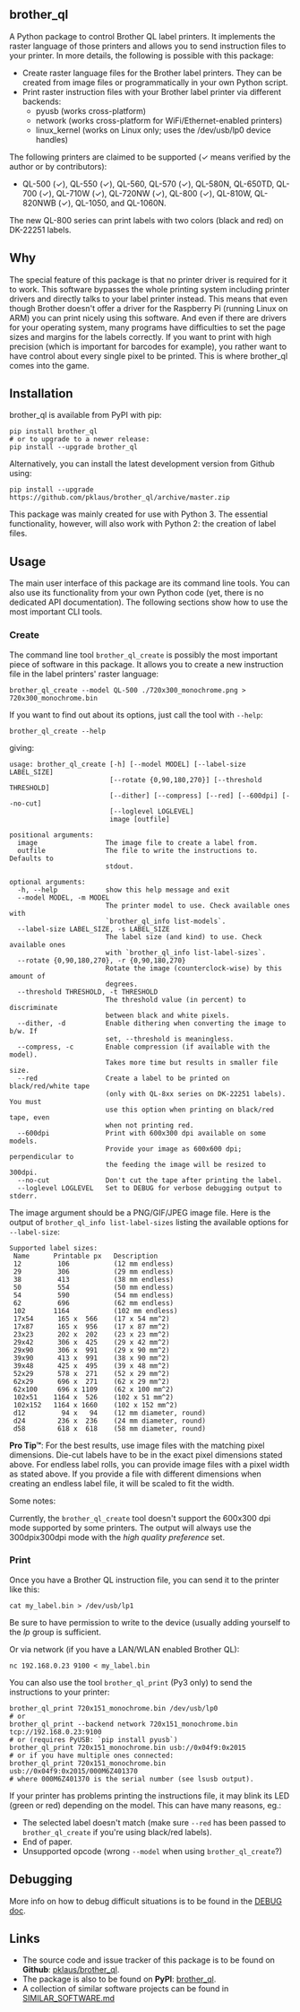 ## brother\_ql

A Python package to control Brother QL label printers.
It implements the raster language of those printers and allows you to send instruction files to your printer.
In more details, the following is possible with this package:

* Create raster language files for the Brother label printers.
  They can be created from image files or programmatically in your own Python script.
* Print raster instruction files with your Brother label printer via different backends:
    * pyusb (works cross-platform)
    * network (works cross-platform for WiFi/Ethernet-enabled printers)
    * linux\_kernel (works on Linux only; uses the /dev/usb/lp0 device handles)

The following printers are claimed to be supported (✓ means verified by the author or by contributors):

* QL-500 (✓), QL-550 (✓), QL-560, QL-570 (✓), QL-580N, QL-650TD, QL-700 (✓), QL-710W (✓), QL-720NW (✓), QL-800 (✓), QL-810W, QL-820NWB (✓), QL-1050, and QL-1060N.

The new QL-800 series can print labels with two colors (black and red) on DK-22251 labels.

## Why

The special feature of this package is that no printer driver is required for it to work.
This software bypasses the whole printing system including printer drivers and directly
talks to your label printer instead. This means that even though Brother doesn't offer
a driver for the Raspberry Pi (running Linux on ARM) you can print nicely using this software.
And even if there are drivers for your operating system, many programs have difficulties to set
the page sizes and margins for the labels correctly. If you want to print with high precision
(which is important for barcodes for example), you rather want to have control about every
single pixel to be printed. This is where brother\_ql comes into the game.

## Installation

brother\_ql is available from PyPI with pip:

    pip install brother_ql
    # or to upgrade to a newer release:
    pip install --upgrade brother_ql

Alternatively, you can install the latest development version from Github using:

    pip install --upgrade https://github.com/pklaus/brother_ql/archive/master.zip

This package was mainly created for use with Python 3. The essential functionality, however, will also work with Python 2: the creation of label files.

## Usage

The main user interface of this package are its command line tools.
You can also use its functionality from your own Python code (yet, there is no dedicated API documentation).
The following sections show how to use the most important CLI tools.

### Create

The command line tool `brother_ql_create` is possibly the most important piece of software in this package.
It allows you to create a new instruction file in the label printers' raster language:

    brother_ql_create --model QL-500 ./720x300_monochrome.png > 720x300_monochrome.bin

If you want to find out about its options, just call the tool with `--help`:

    brother_ql_create --help

giving:

    usage: brother_ql_create [-h] [--model MODEL] [--label-size LABEL_SIZE]
                             [--rotate {0,90,180,270}] [--threshold THRESHOLD]
                             [--dither] [--compress] [--red] [--600dpi] [--no-cut]
                             [--loglevel LOGLEVEL]
                             image [outfile]
    
    positional arguments:
      image                 The image file to create a label from.
      outfile               The file to write the instructions to. Defaults to
                            stdout.
    
    optional arguments:
      -h, --help            show this help message and exit
      --model MODEL, -m MODEL
                            The printer model to use. Check available ones with
                            `brother_ql_info list-models`.
      --label-size LABEL_SIZE, -s LABEL_SIZE
                            The label size (and kind) to use. Check available ones
                            with `brother_ql_info list-label-sizes`.
      --rotate {0,90,180,270}, -r {0,90,180,270}
                            Rotate the image (counterclock-wise) by this amount of
                            degrees.
      --threshold THRESHOLD, -t THRESHOLD
                            The threshold value (in percent) to discriminate
                            between black and white pixels.
      --dither, -d          Enable dithering when converting the image to b/w. If
                            set, --threshold is meaningless.
      --compress, -c        Enable compression (if available with the model).
                            Takes more time but results in smaller file size.
      --red                 Create a label to be printed on black/red/white tape
                            (only with QL-8xx series on DK-22251 labels). You must
                            use this option when printing on black/red tape, even
                            when not printing red.
      --600dpi              Print with 600x300 dpi available on some models.
                            Provide your image as 600x600 dpi; perpendicular to
                            the feeding the image will be resized to 300dpi.
      --no-cut              Don't cut the tape after printing the label.
      --loglevel LOGLEVEL   Set to DEBUG for verbose debugging output to stderr.

The image argument should be a PNG/GIF/JPEG image file.
Here is the output of `brother_ql_info list-label-sizes` listing the available options for `--label-size`:

    Supported label sizes:
     Name      Printable px   Description
     12         106           (12 mm endless)
     29         306           (29 mm endless)
     38         413           (38 mm endless)
     50         554           (50 mm endless)
     54         590           (54 mm endless)
     62         696           (62 mm endless)
     102       1164           (102 mm endless)
     17x54      165 x  566    (17 x 54 mm^2)
     17x87      165 x  956    (17 x 87 mm^2)
     23x23      202 x  202    (23 x 23 mm^2)
     29x42      306 x  425    (29 x 42 mm^2)
     29x90      306 x  991    (29 x 90 mm^2)
     39x90      413 x  991    (38 x 90 mm^2)
     39x48      425 x  495    (39 x 48 mm^2)
     52x29      578 x  271    (52 x 29 mm^2)
     62x29      696 x  271    (62 x 29 mm^2)
     62x100     696 x 1109    (62 x 100 mm^2)
     102x51    1164 x  526    (102 x 51 mm^2)
     102x152   1164 x 1660    (102 x 152 mm^2)
     d12         94 x   94    (12 mm diameter, round)
     d24        236 x  236    (24 mm diameter, round)
     d58        618 x  618    (58 mm diameter, round)

**Pro Tip™**:
For the best results, use image files with the matching pixel dimensions. Die-cut labels have to be in the exact pixel dimensions stated above. For endless label rolls, you can provide image files with a pixel width as stated above. If you provide a file with different dimensions when creating an endless label file, it will be scaled to fit the width.

Some notes:

Currently, the `brother_ql_create` tool doesn't support the 600x300 dpi mode supported by some printers.
The output will always use the 300dpix300dpi mode with the *high quality preference* set.

### Print

Once you have a Brother QL instruction file, you can send it to the printer like this:

    cat my_label.bin > /dev/usb/lp1

Be sure to have permission to write to the device (usually adding yourself to the *lp* group is sufficient.

Or via network (if you have a LAN/WLAN enabled Brother QL):

    nc 192.168.0.23 9100 < my_label.bin

You can also use the tool `brother_ql_print` (Py3 only) to send the instructions to your printer:

    brother_ql_print 720x151_monochrome.bin /dev/usb/lp0
    # or
    brother_ql_print --backend network 720x151_monochrome.bin tcp://192.168.0.23:9100
    # or (requires PyUSB: `pip install pyusb`)
    brother_ql_print 720x151_monochrome.bin usb://0x04f9:0x2015
    # or if you have multiple ones connected:
    brother_ql_print 720x151_monochrome.bin usb://0x04f9:0x2015/000M6Z401370
    # where 000M6Z401370 is the serial number (see lsusb output).

If your printer has problems printing the instructions file, it may blink its LED (green or red) depending on the model. This can have many reasons, eg.:

* The selected label doesn't match (make sure `--red` has been passed to `brother_ql_create` if you're using black/red labels).
* End of paper.
* Unsupported opcode (wrong `--model` when using `brother_ql_create`?)

## Debugging

More info on how to debug difficult situations is to be found in the [DEBUG doc](https://github.com/pklaus/brother_ql/blob/master/DEBUG.md).

## Links

* The source code and issue tracker of this package is to be found on **Github**: [pklaus/brother\_ql](https://github.com/pklaus/brother_ql).
* The package is also to be found on **PyPI**: [brother\_ql](https://pypi.python.org/pypi/brother_ql).
* A collection of similar software projects can be found in [SIMILAR\_SOFTWARE.md](https://github.com/pklaus/brother_ql/blob/master/SIMILAR_SOFTWARE.md)
